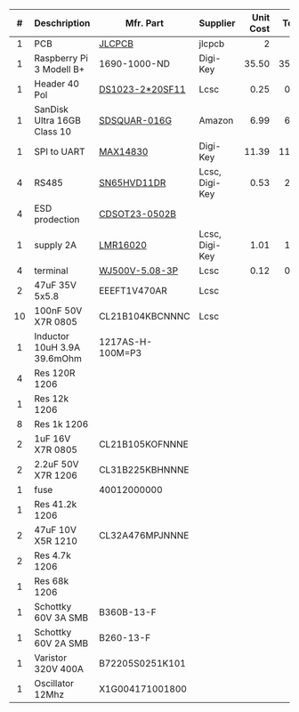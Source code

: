 
| #   | Deschription                                             | Mfr. Part        | Supplier       | Unit Cost | Total |
| :-: | -------------------------------------------------------- | ---------------- | -------------- | --------: | ----: |
| 1   | PCB         | [JLCPCB](https://jlcpcb.com/quote) | jlcpcb | 2     | 2 |
| 1   | Raspberry Pi 3 Modell B+       | 1690-1000-ND | Digi-Key | 35.50  | 35.50 |
| 1 | Header 40 Pol | [DS1023-2*20SF11](<https://lcsc.com/search?q=DS1023-2*20SF11>) | Lcsc | 0.25 | 0.25 |
| 1   | SanDisk Ultra 16GB Class 10   | [SDSQUAR-016G](https://www.amazon.de/SanDisk-Ultra-microSDHC-Speicherkarte-Adapter/dp/B073S9SFK2/) | Amazon | 6.99  | 6.99 |
| 1   | SPI to UART    | [MAX14830](https://octopart.com/search?q=MAX14830) | Digi-Key | 11.39     | 11.39 |
| 4   | RS485         | [SN65HVD11DR](https://octopart.com/search?q=SN65HVD11DR) | Lcsc, Digi-Key | 0.53     | 2.12 |
| 4 | ESD prodection | [CDSOT23-0502B](https://lcsc.com/product-detail/Diodes-ESD_Yenji-Elec-CDSOT23-0502B_C252429.html) |  |  |  |
| 1   | supply 2A        | [LMR16020](https://octopart.com/search?q=LMR16020) | Lcsc, Digi-Key | 1.01     | 1.01 |
| 4   | terminal         | [WJ500V-5.08-3P](https://octopart.com/search?q=WJ500V-5.08-3P) | Lcsc | 0.12     | 0.48 |
| 2 | 47uF 35V 5x5.8 | EEEFT1V470AR | Lcsc |  |  |
| 10 | 100nF 50V X7R 0805 | CL21B104KBCNNNC | Lcsc |  |  |
| 1 | Inductor 10uH 3.9A 39.6mOhm | 1217AS-H-100M=P3 |  |  |  |
| 4 | Res 120R 1206 |  |  |  |  |
| 1 | Res 12k 1206 |  |  |  |  |
| 8 | Res 1k 1206 |  |  |  |  |
| 2 | 1uF 16V X7R 0805 | CL21B105KOFNNNE |  |  |  |
| 2 | 2.2uF 50V X7R 1206 | CL31B225KBHNNNE |  |  |  |
| 1 | fuse | 40012000000 |  |  |  |
| 1 | Res 41.2k 1206 |  |  |  |  |
| 2 | 47uF 10V X5R 1210 | CL32A476MPJNNNE |  |  |  |
| 2 | Res 4.7k 1206 |  |  |  |  |
| 1 | Res 68k 1206 |  |  |  |  |
| 1 | Schottky 60V 3A SMB | B360B-13-F |  |  |  |
| 1 | Schottky 60V 2A SMB | B260-13-F |  |  |  |
| 1 | Varistor 320V 400A | B72205S0251K101 |  |  |  |
|  1   | Oscillator 12Mhz            | X1G004171001800                   |    |         | |

